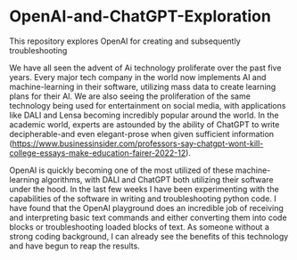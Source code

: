 # OpenAI-and-ChatGPT-Exploration
This repository explores OpenAI for creating and subsequently troubleshooting 

  We have all seen the advent of Ai technology proliferate over the past five years. Every major tech company in the world now implements AI and machine-learning in their software, utilizing mass data to create learning plans for their AI. We are also seeing the proliferation of the same technology being used for entertainment on social media, with applications like DALI and Lensa becoming incredibly popular around the world. In the academic world, experts are astounded by the ability of ChatGPT to write decipherable-and even elegant-prose when given sufficient information (https://www.businessinsider.com/professors-say-chatgpt-wont-kill-college-essays-make-education-fairer-2022-12).
  
  OpenAI is quickly becoming one of the most utilized of these machine-learning algorithms, with DALI and ChatGPT both utilizing their software under the hood. In the last few weeks I have been experimenting with the capabilities of the software in writing and troubleshooting python code. I have found that the OpenAI playground does an incredible job of receiving and interpreting basic text commands and either converting them into code blocks or troubleshooting loaded blocks of text. As someone without a strong coding background, I can already see the benefits of this technology and have begun to reap the results.
